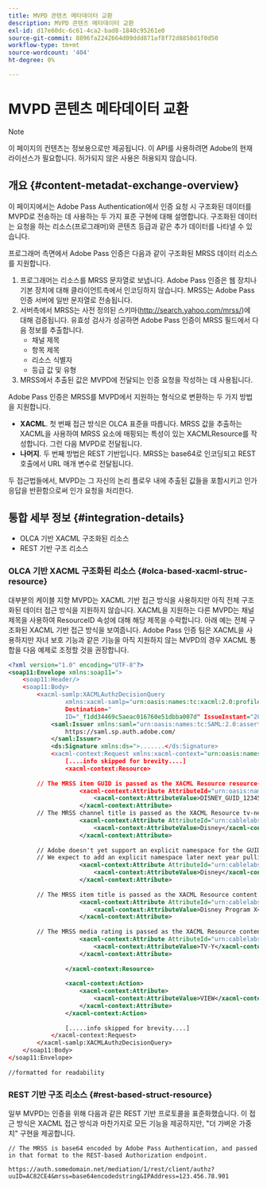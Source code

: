 ```yaml
---
title: MVPD 콘텐츠 메타데이터 교환
description: MVPD 콘텐츠 메타데이터 교환
exl-id: d17e60dc-6c61-4ca2-bad8-1840c95261e0
source-git-commit: 8896fa2242664d09ddd871af8f72d8858d1f0d50
workflow-type: tm+mt
source-wordcount: '404'
ht-degree: 0%

---
```


# MVPD 콘텐츠 메타데이터 교환

>[!NOTE]
>
>이 페이지의 컨텐츠는 정보용으로만 제공됩니다. 이 API를 사용하려면 Adobe의 현재 라이선스가 필요합니다. 허가되지 않은 사용은 허용되지 않습니다.

## 개요 {#content-metadat-exchange-overview}

이 페이지에서는 Adobe Pass Authentication에서 인증 요청 시 구조화된 데이터를 MVPD로 전송하는 데 사용하는 두 가지 표준 구현에 대해 설명합니다.  구조화된 데이터는 요청을 하는 리소스(프로그래머)와 콘텐츠 등급과 같은 추가 데이터를 나타낼 수 있습니다.

프로그래머 측면에서 Adobe Pass 인증은 다음과 같이 구조화된 MRSS 데이터 리소스를 지원합니다.

1. 프로그래머는 리소스를 MRSS 문자열로 보냅니다. Adobe Pass 인증은 웹 장치나 기본 장치에 대해 클라이언트측에서 인코딩하지 않습니다. MRSS는 Adobe Pass 인증 서버에 일반 문자열로 전송됩니다.
1. 서버측에서 MRSS는 사전 정의된 스키마(http://search.yahoo.com/mrss/)에 대해 검증됩니다.  유효성 검사가 성공하면 Adobe Pass 인증이 MRSS 필드에서 다음 정보를 추출합니다.
   * 채널 제목
   * 항목 제목
   * 리소스 식별자
   * 등급 값 및 유형
1. MRSS에서 추출된 값은 MVPD에 전달되는 인증 요청을 작성하는 데 사용됩니다.

Adobe Pass 인증은 MRSS를 MVPD에서 지원하는 형식으로 변환하는 두 가지 방법을 지원합니다.

* **XACML**.  첫 번째 접근 방식은 OLCA 표준을 따릅니다.  MRSS 값을 추출하는 XACML을 사용하여 MRSS 요소에 매핑되는 특성이 있는 XACMLResource를 작성합니다.  그런 다음 MVPD로 전달됩니다.
* **나머지**.  두 번째 방법은 REST 기반입니다.  MRSS는 base64로 인코딩되고 REST 호출에서 URL 매개 변수로 전달됩니다.

두 접근법들에서, MVPD는 그 자신의 논리 플로우 내에 추출된 값들을 포함시키고 인가 응답을 반환함으로써 인가 요청을 처리한다.

## 통합 세부 정보 {#integration-details}

* OLCA 기반 XACML 구조화된 리소스
* REST 기반 구조 리소스

### OLCA 기반 XACML 구조화된 리소스 {#olca-based-xacml-struc-resource}

대부분의 케이블 지향 MVPD는 XACML 기반 접근 방식을 사용하지만 아직 전체 구조화된 데이터 접근 방식을 지원하지 않습니다.  XACML을 지원하는 다른 MVPD는 채널 제목을 사용하여 ResourceID 속성에 대해 해당 제목을 수락합니다. 아래 예는 전체 구조화된 XACML 기반 접근 방식을 보여줍니다. Adobe Pass 인증 팀은 XACML을 사용하지만 자녀 보호 기능과 같은 기능을 아직 지원하지 않는 MVPD의 경우 XACML 통합을 다음 예제로 조정할 것을 권장합니다.

```XML
<?xml version="1.0" encoding="UTF-8"?>
<soap11:Envelope xmlns:soap11=">
    <soap11:Header/>
    <soap11:Body>
        <xacml-samlp:XACMLAuthzDecisionQuery
                xmlns:xacml-samlp="urn:oasis:names:tc:xacml:2.0:profile:saml2.0:v2:schema:protocol"
                Destination="
                ID="_f1dd34469c5aeac016760e51dbba007d" IssueInstant="2012-06-26T16:30:24.879Z" Version="2.0">
            <saml:Issuer xmlns:saml="urn:oasis:names:tc:SAML:2.0:assertion">
                https://saml.sp.auth.adobe.com/
            </saml:Issuer>
            <ds:Signature xmlns:ds=">.......</ds:Signature>
            <xacml-context:Request xmlns:xacml-context="urn:oasis:names:tc:xacml:2.0:context:schema:os">
                [....info skipped for brevity....]
                <xacml-context:Resource>
 
        // The MRSS item GUID is passed as the XACML Resource resource-id
                    <xacml-context:Attribute AttributeId="urn:oasis:names:tc:xacml:1.0:resource:resource-id">
                        <xacml-context:AttributeValue>DISNEY_GUID_12345</xacml-context:AttributeValue>
                    </xacml-context:Attribute>
        // The MRSS channel title is passed as the XACML Resource tv-network
                    <xacml-context:Attribute AttributeId="urn:cablelabs:ocla:1.0:attribute:content:tv-network">
                        <xacml-context:AttributeValue>Disney</xacml-context:AttributeValue>
                    </xacml-context:Attribute>
 
        // Adobe doesn't yet support an explicit namespace for the GUID, so we reuse the channel title as the GUID.  
        // We expect to add an explicit namespace later next year pulling it from the GUID scheme attribute.
                    <xacml-context:Attribute AttributeId="urn:cablelabs:ocla:1.0:attribute:content:id:namespace">
                        <xacml-context:AttributeValue>Disney</xacml-context:AttributeValue>
                    </xacml-context:Attribute>
 
        // The MRSS item title is passed as the XACML Resource content title
                    <xacml-context:Attribute AttributeId="urn:cablelabs:ocla:1.0:attribute:content:title">
                        <xacml-context:AttributeValue>Disney Program X</xacml-context:AttributeValue>
                    </xacml-context:Attribute>
 
        // The MRSS media rating is passed as the XACML Resource content rating 
                    <xacml-context:Attribute AttributeId="urn:cablelabs:ocla:1.0:attribute:content:rating:vchip">
                        <xacml-context:AttributeValue>TV-Y</xacml-context:AttributeValue>
                    </xacml-context:Attribute>
 
                </xacml-context:Resource>
 
                <xacml-context:Action>
                    <xacml-context:Attribute>
                        <xacml-context:AttributeValue>VIEW</xacml-context:AttributeValue>
                    </xacml-context:Attribute>
                </xacml-context:Action>
 
                [.....info skipped for brevity....]
            </xacml-context:Request>
        </xacml-samlp:XACMLAuthzDecisionQuery>
    </soap11:Body>
</soap11:Envelope>
 
//formatted for readability
```

### REST 기반 구조 리소스 {#rest-based-struct-resource}

일부 MVPD는 인증을 위해 다음과 같은 REST 기반 프로토콜을 표준화했습니다. 이 접근 방식은 XACML 접근 방식과 마찬가지로 모든 기능을 제공하지만, &quot;더 가벼운 가중치&quot; 구현을 제공합니다.

`// The MRSS is base64 encoded by Adobe Pass Authentication, and passed in that format to the REST-based Authorization endpoint.`

`https://auth.somedomain.net/mediation/1/rest/client/authz?uuID=AC82CE4&mrss=base64encodedstring&IPAddress=123.456.78.901`

<!--
>[!RELATEDINFORMATION]
>* [User Metadata Exchange](/help/authentication/mvpd-user-metadata-exchng.md)
>* [Logout](/help/authentication/usecase-mvpd-logout.md)
>* [Programmer Integration Guide: Identifying Protected Resources](/help/authentication/identify-protected-resources.md)
>* [Programmer Integration Guide: User Metadata Exchange](/help/authentication/user-metadata.md)
-->
